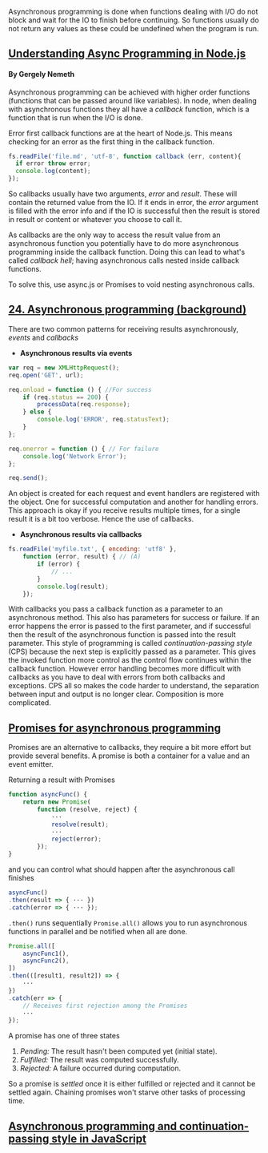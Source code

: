 Asynchronous programming is done when functions dealing with I/O do not block and wait for the IO to finish before continuing. So functions usually do not return any values as these could be
undefined when the program is run.

## [Understanding Async Programming in Node.js](https://blog.risingstack.com/node-hero-async-programming-in-node-js/)
#### By Gergely Nemeth

Asynchronous programming can be achieved with higher order functions (functions
that can be passed around like variables). In node, when dealing with asynchronous
functions they all have a *callback* function, which is a function that is run when the I/O is done.

Error first callback functions are at the heart of Node.js. This means checking
for an error as the first thing in the callback function.
```javascript
fs.readFile('file.md', 'utf-8', function callback (err, content){
  if error throw error;
  console.log(content);
});
```
So callbacks usually have two arguments, *error* and *result*. These will contain
the returned value from the IO. If it ends in error, the *error* argument is
filled with the error info and if the IO is successful then the result is stored in
result or content or whatever you choose to call it.

As callbacks are the only way to access the result value from an asynchronous function
you potentially have to do more asynchronous programming inside the callback function.
Doing this can lead to what's called *callback hell*; having asynchronous calls nested
inside callback functions.

To solve this, use async.js or Promises to void nesting asynchronous calls.

## [24. Asynchronous programming (background)](http://exploringjs.com/es6/ch_async.html#ch_async)

There are two common patterns for receiving results asynchronously, *events* and *callbacks*

* **Asynchronous results via events**

``` javascript
var req = new XMLHttpRequest();
req.open('GET', url);

req.onload = function () { //For success
    if (req.status == 200) {
        processData(req.response);
    } else {
        console.log('ERROR', req.statusText);
    }
};

req.onerror = function () { // For failure
    console.log('Network Error');
};

req.send();
```
  An object is created for each request and event handlers are registered with the
  object. One for successful computation and another for handling errors. This approach is
  okay if you receive results multiple times, for a single result it is a bit too verbose.
  Hence the use of callbacks.

* **Asynchronous results via callbacks**
``` javascript
fs.readFile('myfile.txt', { encoding: 'utf8' },
    function (error, result) { // (A)
        if (error) {
            // ...
        }
        console.log(result);
    });
```
With callbacks you pass a callback function as a parameter to an asynchronous method. This also
has parameters for success or failure. If an error happens the error is passed to the first parameter,
and if successful then the result of the asynchronous function is passed into the result parameter.
This style of programming is called *continuation-passing style* (CPS) because the next step is explicitly
passed as a parameter. This gives the invoked function more control as the control flow continues within the callback
function.
However error handling becomes more difficult with callbacks as you have to deal with errors from both
callbacks and exceptions. CPS all so makes the code harder to understand, the separation between input and output
is no longer clear. Composition is more complicated.

## [Promises for asynchronous programming](http://exploringjs.com/es6/ch_promises.html)
Promises are an alternative to callbacks, they require a bit more effort but provide several benefits.
A promise is both a container for a value and an event emitter.

Returning a result with Promises
```javascript
function asyncFunc() {
    return new Promise(
        function (resolve, reject) {
            ···
            resolve(result);
            ···
            reject(error);
        });
}
```
and you can control what should happen after the asynchronous call finishes
```javascript
asyncFunc()
.then(result => { ··· })
.catch(error => { ··· });
```
`.then()` runs sequentially
`Promise.all()` allows you to run asynchronous functions in parallel and be notified
when all are done.

```javascript
Promise.all([
    asyncFunc1(),
    asyncFunc2(),
])
.then(([result1, result2]) => {
    ···
})
.catch(err => {
    // Receives first rejection among the Promises
    ···
});
```

A promise has one of three states
1. *Pending:* The result hasn't been computed yet (initial state).
2. *Fulfilled:* The result was computed successfully.
3. *Rejected:* A failure occurred during computation.

So a promise is *settled* once it is either fulfilled or rejected and it cannot be
settled again.
Chaining promises won't starve other tasks of processing time.

## [Asynchronous programming and continuation-passing style in JavaScript](http://2ality.com/2012/06/continuation-passing-style.html)
